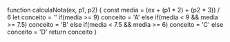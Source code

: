 function calculaNota(ex, p1, p2) {
  const media = (ex + (p1 * 2) + (p2 * 3)) / 6
  let conceito = ''
  if(media >= 9) conceito = 'A'
  else if(media < 9 && media >= 7.5) conceito = 'B'
  else if(media < 7.5 && media >= 6) conceito = 'C'
  else conceito = 'D'
  return conceito
}